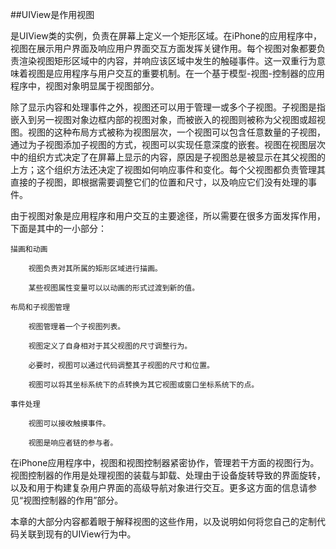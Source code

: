 ##UIView是作用视图

是UIView类的实例，负责在屏幕上定义一个矩形区域。在iPhone的应用程序中，视图在展示用户界面及响应用户界面交互方面发挥关键作用。每个视图对象都要负责渲染视图矩形区域中的内容，并响应该区域中发生的触碰事件。这一双重行为意味着视图是应用程序与用户交互的重要机制。在一个基于模型-视图-控制器的应用程序中，视图对象明显属于视图部分。

除了显示内容和处理事件之外，视图还可以用于管理一或多个子视图。子视图是指嵌入到另一视图对象边框内部的视图对象，而被嵌入的视图则被称为父视图或超视图。视图的这种布局方式被称为视图层次，一个视图可以包含任意数量的子视图，通过为子视图添加子视图的方式，视图可以实现任意深度的嵌套。视图在视图层次中的组织方式决定了在屏幕上显示的内容，原因是子视图总是被显示在其父视图的上方；这个组织方法还决定了视图如何响应事件和变化。每个父视图都负责管理其直接的子视图，即根据需要调整它们的位置和尺寸，以及响应它们没有处理的事件。

由于视图对象是应用程序和用户交互的主要途径，所以需要在很多方面发挥作用，下面是其中的一小部分：

    描画和动画

        视图负责对其所属的矩形区域进行描画。

        某些视图属性变量可以以动画的形式过渡到新的值。

    布局和子视图管理

        视图管理着一个子视图列表。

        视图定义了自身相对于其父视图的尺寸调整行为。

        必要时，视图可以通过代码调整其子视图的尺寸和位置。

        视图可以将其坐标系统下的点转换为其它视图或窗口坐标系统下的点。

    事件处理

        视图可以接收触摸事件。

        视图是响应者链的参与者。

在iPhone应用程序中，视图和视图控制器紧密协作，管理若干方面的视图行为。视图控制器的作用是处理视图的装载与卸载、处理由于设备旋转导致的界面旋转，以及和用于构建复杂用户界面的高级导航对象进行交互。更多这方面的信息请参见“视图控制器的作用”部分。

本章的大部分内容都着眼于解释视图的这些作用，以及说明如何将您自己的定制代码关联到现有的UIView行为中。